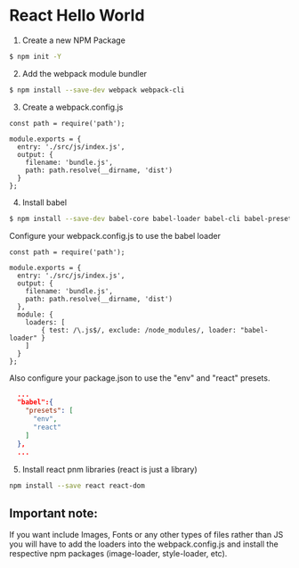# React Hello World

1) Create a new NPM Package
```sh
$ npm init -Y
```
2) Add the webpack module bundler
```sh
$ npm install --save-dev webpack webpack-cli
```
3) Create a webpack.config.js

```
const path = require('path');

module.exports = {
  entry: './src/js/index.js',
  output: {
    filename: 'bundle.js',
    path: path.resolve(__dirname, 'dist')
  }
};
```
4) Install babel

```sh
$ npm install --save-dev babel-core babel-loader babel-cli babel-preset-env
```

Configure your webpack.config.js to use the babel loader
```
const path = require('path');

module.exports = {
  entry: './src/js/index.js',
  output: {
    filename: 'bundle.js',
    path: path.resolve(__dirname, 'dist')
  },
  module: {
    loaders: [
        { test: /\.js$/, exclude: /node_modules/, loader: "babel-loader" }
    ]
  }
};
```

Also configure your package.json to use the "env" and "react" presets.
```json
  ...
  "babel":{
    "presets": [
      "env",
      "react"
    ]
  },
  ...
```

5) Install react pnm libraries (react is just a library)

```sh
npm install --save react react-dom
```

## Important note:

If you want include Images, Fonts or any other types of files rather than JS you will have to add the loaders into the webpack.config.js and install the respective npm packages (image-loader, style-loader, etc).